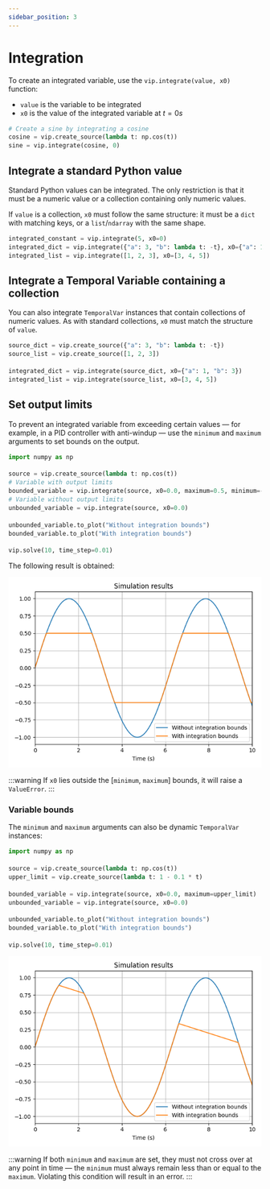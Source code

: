 ```yaml
---
sidebar_position: 3
---
```


# Integration

To create an integrated variable, use the `vip.integrate(value, x0)` function:

- `value` is the variable to be integrated
- `x0` is the value of the integrated variable at $t=0 s$

```python
# Create a sine by integrating a cosine
cosine = vip.create_source(lambda t: np.cos(t))
sine = vip.integrate(cosine, 0)
```

## Integrate a standard Python value

Standard Python values can be integrated. The only restriction is that it must be a numeric value or a collection containing only numeric values.

If `value` is a collection, `x0` must follow the same structure: it must be a `dict` with matching keys, or a `list`/`ndarray` with the same shape.

```python
integrated_constant = vip.integrate(5, x0=0)
integrated_dict = vip.integrate({"a": 3, "b": lambda t: -t}, x0={"a": 1, "b": 3})
integrated_list = vip.integrate([1, 2, 3], x0=[3, 4, 5])
```

## Integrate a Temporal Variable containing a collection

You can also integrate `TemporalVar` instances that contain collections of numeric values. As with standard collections, `x0` must match the structure of `value`.

```python
source_dict = vip.create_source({"a": 3, "b": lambda t: -t})
source_list = vip.create_source([1, 2, 3])

integrated_dict = vip.integrate(source_dict, x0={"a": 1, "b": 3})
integrated_list = vip.integrate(source_list, x0=[3, 4, 5])
```

## Set output limits

To prevent an integrated variable from exceeding certain values — for example, in a PID controller with anti-windup — use the `minimum` and `maximum` arguments to set bounds on the output.

```python
import numpy as np

source = vip.create_source(lambda t: np.cos(t))
# Variable with output limits
bounded_variable = vip.integrate(source, x0=0.0, maximum=0.5, minimum=-0.5)
# Variable without output limits
unbounded_variable = vip.integrate(source, x0=0.0)

unbounded_variable.to_plot("Without integration bounds")
bounded_variable.to_plot("With integration bounds")

vip.solve(10, time_step=0.01)
```

The following result is obtained:

![Integration bounds](../images/integration_bounds.png)

:::warning
If `x0` lies outside the [`minimum`, `maximum`] bounds, it will raise a `ValueError`.
:::

### Variable bounds

The `minimum` and `maximum` arguments can also be dynamic `TemporalVar` instances:

```python
import numpy as np

source = vip.create_source(lambda t: np.cos(t))
upper_limit = vip.create_source(lambda t: 1 - 0.1 * t)

bounded_variable = vip.integrate(source, x0=0.0, maximum=upper_limit)
unbounded_variable = vip.integrate(source, x0=0.0)

unbounded_variable.to_plot("Without integration bounds")
bounded_variable.to_plot("With integration bounds")

vip.solve(10, time_step=0.01)
```

![Integration with variable upper bound](../images/integration_variable_bounds.png)

:::warning
If both `minimum` and `maximum` are set, they must not cross over at any point in time — the `minimum` must always remain less than or equal to the `maximum`. Violating this condition will result in an error.
:::